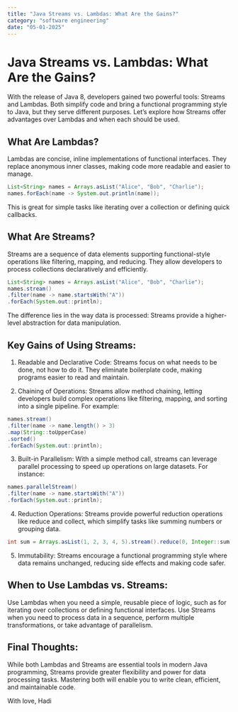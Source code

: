 ```yaml
---
title: "Java Streams vs. Lambdas: What Are the Gains?"
category: "software engineering"
date: "05-01-2025"
---
```


# Java Streams vs. Lambdas: What Are the Gains?

With the release of Java 8, developers gained two powerful tools: Streams and Lambdas. Both simplify code and bring a functional programming style to Java, but they serve different purposes. Let’s explore how Streams offer advantages over Lambdas and when each should be used.

## What Are Lambdas?

Lambdas are concise, inline implementations of functional interfaces. They replace anonymous inner classes, making code more readable and easier to manage.

```java 
List<String> names = Arrays.asList("Alice", "Bob", "Charlie");
names.forEach(name -> System.out.println(name));
```

This is great for simple tasks like iterating over a collection or defining quick callbacks.

## What Are Streams?

Streams are a sequence of data elements supporting functional-style operations like filtering, mapping, and reducing. They allow developers to process collections declaratively and efficiently.

```java
List<String> names = Arrays.asList("Alice", "Bob", "Charlie");
names.stream()
.filter(name -> name.startsWith("A"))
.forEach(System.out::println);
```

The difference lies in the way data is processed: Streams provide a higher-level abstraction for data manipulation.

## Key Gains of Using Streams:

1. Readable and Declarative Code: Streams focus on what needs to be done, not how to do it. They eliminate boilerplate code, making programs easier to read and maintain.

2. Chaining of Operations: Streams allow method chaining, letting developers build complex operations like filtering, mapping, and sorting into a single pipeline. For example:

```java
names.stream()
.filter(name -> name.length() > 3)
.map(String::toUpperCase)
.sorted()
.forEach(System.out::println);
```

3. Built-in Parallelism: With a simple method call, streams can leverage parallel processing to speed up operations on large datasets. For instance:

```java
names.parallelStream()
.filter(name -> name.startsWith("A"))
.forEach(System.out::println);
```

4. Reduction Operations: Streams provide powerful reduction operations like reduce and collect, which simplify tasks like summing numbers or grouping data.

```java
int sum = Arrays.asList(1, 2, 3, 4, 5).stream().reduce(0, Integer::sum);
```

5. Immutability: Streams encourage a functional programming style where data remains unchanged, reducing side effects and making code safer.

## When to Use Lambdas vs. Streams:

Use Lambdas when you need a simple, reusable piece of logic, such as for iterating over collections or defining functional interfaces. Use Streams when you need to process data in a sequence, perform multiple transformations, or take advantage of parallelism.

## Final Thoughts:

While both Lambdas and Streams are essential tools in modern Java programming, Streams provide greater flexibility and power for data processing tasks. Mastering both will enable you to write clean, efficient, and maintainable code.

With love,
Hadi